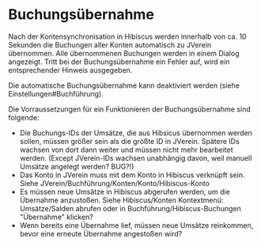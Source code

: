 # Buchungsübernahme

Nach der Kontensynchronisation in Hibiscus werden innerhalb von ca. 10 Sekunden die Buchungen aller Konten automatisch zu JVerein übernommen. Alle übernommenen Buchungen werden in einem Dialog angezeigt. Tritt bei der Buchungsübernahme ein Fehler auf, wird ein entsprechender Hinweis ausgegeben.

Die automatische Buchungsübernahme kann deaktiviert werden \(siehe Einstellungen\#Buchführung\).

Die Vorraussetzungen für ein Funktionieren der Buchungsübernahme sind folgende: 
* Die Buchungs-IDs der Umsätze, die aus Hibsicus übernommen werden sollen, müssen größer sein als die größte ID in JVerein. Spätere IDs wachsen von dort dann weiter und müssen nicht mehr bearbeitet werden. (Except JVerein-IDs wachsen unabhängig davon, weil manuell Umsätze angelegt werden? BUG?!)
* Das Konto in JVerein muss mit dem Konto in Hibiscus verknüpft sein. Siehe JVerein/Buchführung/Konten/Konto/Hibiscus-Konto
* Es müssen neue Umsätze in Hibiscus abgerufen werden, um die Übernahme anzustoßen. Siehe Hibiscus/Konten Kontextmenü: Umsätze/Salden abrufen oder in Buchführung/Hibiscus-Buchungen "Übernahme" klicken?
* Wenn bereits eine Übernahme lief, müssen neue Umsätze reinkommen, bevor eine erneute Übernahme angestoßen wird?
